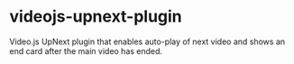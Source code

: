 # videojs-upnext-plugin
Video.js UpNext plugin that enables auto-play of next video and shows an end card after the main video has ended.
